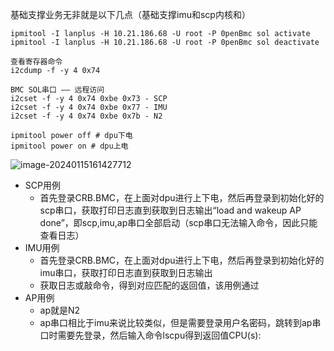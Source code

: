 基础支撑业务无非就是以下几点（基础支撑imu和scp内核和）

```
ipmitool -I lanplus -H 10.21.186.68 -U root -P 0penBmc sol activate
ipmitool -I lanplus -H 10.21.186.68 -U root -P 0penBmc sol deactivate

查看寄存器命令
i2cdump -f -y 4 0x74

BMC SOL串口 —— 远程访问
i2cset -f -y 4 0x74 0xbe 0x73 - SCP
i2cset -f -y 4 0x74 0xbe 0x77 - IMU
i2cset -f -y 4 0x74 0xbe 0x7b - N2

ipmitool power off # dpu下电
ipmitool power on # dpu上电
```

![image-20240115161427712](http://wenxuanqiu.oss-cn-nanjing.aliyuncs.com/img/20240115161429.png)

- SCP用例
  - 首先登录CRB.BMC，在上面对dpu进行上下电，然后再登录到初始化好的scp串口，获取打印日志直到获取到日志输出“load and wakeup AP done”，即scp,imu,ap串口全部启动（scp串口无法输入命令，因此只能查看日志）
- IMU用例
  - 首先登录CRB.BMC，在上面对dpu进行上下电，然后再登录到初始化好的imu串口，获取打印日志直到获取到日志输出
  - 获取日志或敲命令，得到对应匹配的返回值，该用例通过
- AP用例
  - ap就是N2
  - ap串口相比于imu来说比较类似，但是需要登录用户名密码，跳转到ap串口时需要先登录，然后输入命令lscpu得到返回值CPU(s):
